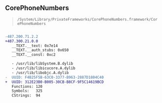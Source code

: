 ## CorePhoneNumbers

> `/System/Library/PrivateFrameworks/CorePhoneNumbers.framework/CorePhoneNumbers`

```diff

-487.200.71.2.2
+487.300.21.0.0
   __TEXT.__text: 0x7e14
   __TEXT.__auth_stubs: 0x650
   __TEXT.__const: 0xc2

   - /usr/lib/libSystem.B.dylib
   - /usr/lib/libicucore.A.dylib
   - /usr/lib/libobjc.A.dylib
-  UUID: F4B25F5B-63C0-3377-B963-2887D1804C40
+  UUID: 312E23B0-B005-30CB-B8CF-9F5C14619BCD
   Functions: 120
   Symbols:   325
   CStrings:  94

```
